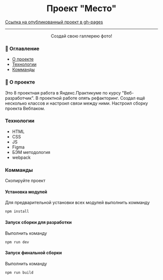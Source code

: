 <h1 align="center">Проект "Место"</h1>
<a align="center" href="https://nexxer.github.io/mesto/">Ссылка на опубликованный проект в gh-pages</a>

---

<p align="center"> Создай свою галлерею фото!
    <br>

</p>

### 📝 Оглавление

- [О проекте](#about)
- [Технологии](#getting_started)
- [Комманды](#deployment)



### 🧐 О проекте <a name = "about"></a>

Это 8 проектная работа в Яндекс.Практикуме по курсу "Веб-разработчик".
В проектной работе опять рефакторинг. Создал ещё несколько классов и настроил связи между ними. Настроил сборку проекта Вебпаком.

###  Технологии <a name = "getting_started"></a>

* HTML
* CSS
* JS
* Figma
* БЭМ методология
* webpack

### Комманды

Скопируйте проект

#### Установка модулей

Для предварительной установки всех модулей выполнить комманду

```
npm install
```

#### Запуск сборки для разработки

Выполнить команду

```
npm run dev
```

#### Запуск финальной сборки

Выполнить команду

```
npm run build
```